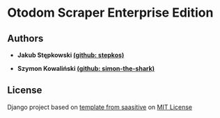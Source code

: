 # Otodom Scraper Enterprise Edition


## Authors

- **Jakub Stępkowski [(github: stepkos)](https://github.com/stepkos/)**

- **Szymon Kowaliński [(github: simon-the-shark)](https://github.com/simon-the-shark)**

## License

Django project based on [template from saasitive](https://github.com/saasitive/docker-compose-django-celery-redis-postgres/) on [MIT License](https://github.com/saasitive/docker-compose-django-celery-redis-postgres/blob/main/LICENSE)
